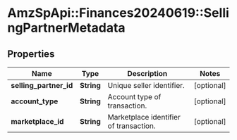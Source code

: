# AmzSpApi::Finances20240619::SellingPartnerMetadata

## Properties
Name | Type | Description | Notes
------------ | ------------- | ------------- | -------------
**selling_partner_id** | **String** | Unique seller identifier. | [optional] 
**account_type** | **String** | Account type of transaction. | [optional] 
**marketplace_id** | **String** | Marketplace identifier of transaction. | [optional] 

